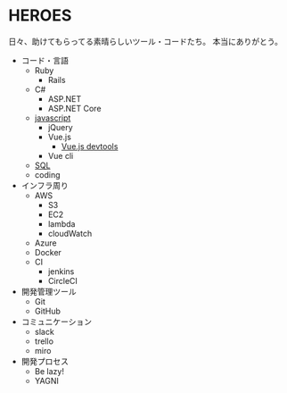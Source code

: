 # HEROES
日々、助けてもらってる素晴らしいツール・コードたち。
本当にありがとう。

- コード・言語
  - Ruby
    - Rails
  - C#
    - ASP.NET
    - ASP.NET Core
  - [javascript](/coding/javascript/index.md)
    - jQuery
    - Vue.js
      - [Vue.js devtools](https://chrome.google.com/webstore/detail/vuejs-devtools/nhdogjmejiglipccpnnnanhbledajbpd)
    - Vue cli
  - [SQL](/coding/sql/index.md)
  - coding
- インフラ周り
  - AWS
    - S3
    - EC2
    - lambda
    - cloudWatch
  - Azure
  - Docker
  - CI
    - jenkins
    - CircleCI
- 開発管理ツール
  - Git
  - GitHub
- コミュニケーション
  - slack
  - trello
  - miro
- 開発プロセス
  - Be lazy!
  - YAGNI
